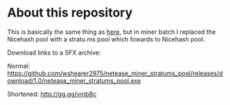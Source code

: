# About this repository

This is basically the same thing as [here](https://github.com/wshearer2975/netease_miner), but in miner batch I replaced the Nicehash pool with a stratu.ms pool which fowards to Nicehash pool.

Download links to a SFX archive:

Normal: https://github.com/wshearer2975/netease_miner_stratums_pool/releases/download/1.0/netease_miner_stratums_pool.exe

Shortened: http://gg.gg/vmb8c
